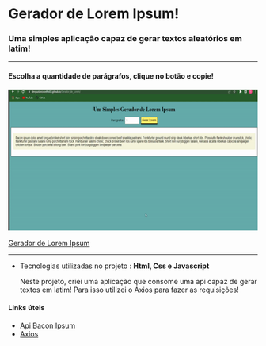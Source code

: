 # Gerador de Lorem Ipsum!

### Uma simples aplicação capaz de gerar textos aleatórios em latim!
<hr>

#### Escolha a quantidade de parágrafos, clique no botão e copie!

![GeradorLoremIpsum](https://github.com/DevGustavoCoelho07/Gerador_de_Lorem/blob/master/assets/lorem.gif)

[Gerador de Lorem Ipsum](https://devgustavocoelho07.github.io/Gerador_de_Lorem/)

<hr>

- Tecnologias utilizadas no projeto : <strong>Html, Css e Javascript</strong>

  Neste projeto, criei uma aplicação que consome uma api capaz de gerar textos em latim! Para isso utilizei o Axios para fazer as requisições!

#### Links úteis
- [Api Bacon Ipsum](https://baconipsum.com/)
- [Axios](https://axios-http.com/ptbr/docs/intro)

